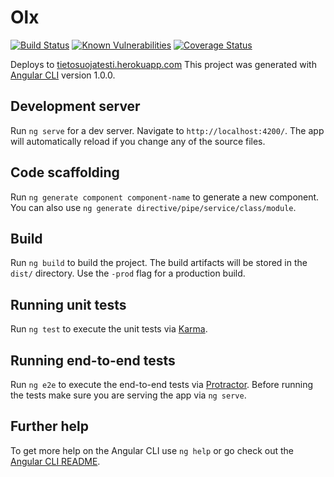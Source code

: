 # Olx 
[![Build Status](https://travis-ci.org/NetumFi/Tietosuojatesti.svg?branch=master)](https://travis-ci.org/NetumFi/Tietosuojatesti)
[![Known Vulnerabilities](https://snyk.io/test/github/netumfi/tietosuojatesti/badge.svg)](https://snyk.io/test/github/NetumFi/Tietosuojatesti)
[![Coverage Status](https://coveralls.io/repos/github/NetumFi/Tietosuojatesti/badge.svg?branch=master)](https://coveralls.io/github/NetumFi/Tietosuojatesti?branch=master)

Deploys to [tietosuojatesti.herokuapp.com](http://tietosuojatesti.herokuapp.com/)
This project was generated with [Angular CLI](https://github.com/angular/angular-cli) version 1.0.0.

## Development server

Run `ng serve` for a dev server. Navigate to `http://localhost:4200/`. The app will automatically reload if you change any of the source files.

## Code scaffolding

Run `ng generate component component-name` to generate a new component. You can also use `ng generate directive/pipe/service/class/module`.

## Build

Run `ng build` to build the project. The build artifacts will be stored in the `dist/` directory. Use the `-prod` flag for a production build.

## Running unit tests

Run `ng test` to execute the unit tests via [Karma](https://karma-runner.github.io).

## Running end-to-end tests

Run `ng e2e` to execute the end-to-end tests via [Protractor](http://www.protractortest.org/).
Before running the tests make sure you are serving the app via `ng serve`.

## Further help

To get more help on the Angular CLI use `ng help` or go check out the [Angular CLI README](https://github.com/angular/angular-cli/blob/master/README.md).
